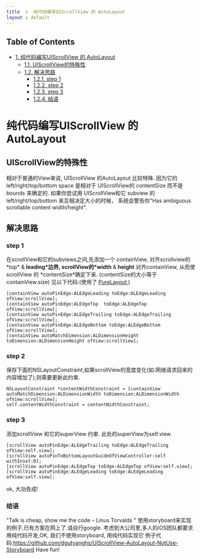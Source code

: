 ```yaml
---
title  :  纯代码编写UIScrollView 的 AutoLayout
layout : default
---
```


<div id="table-of-contents">
<h2>Table of Contents</h2>
<div id="text-table-of-contents">
<ul>
<li><a href="#org5d749ac">1. 纯代码编写UIScrollView 的 AutoLayout</a>
<ul>
<li><a href="#orgd13ee8f">1.1. UIScrollView的特殊性</a></li>
<li><a href="#org174a5b9">1.2. 解决思路</a>
<ul>
<li><a href="#orgba59037">1.2.1. step 1</a></li>
<li><a href="#orgd020f40">1.2.2. step 2</a></li>
<li><a href="#org3085e1c">1.2.3. step 3</a></li>
<li><a href="#orgb271374">1.2.4. 结语</a></li>
</ul>
</li>
</ul>
</li>
</ul>
</div>
</div>


<a id="org5d749ac"></a>

# 纯代码编写UIScrollView 的 AutoLayout


<a id="orgd13ee8f"></a>

## UIScrollView的特殊性

   相对于普通的View来说, UIScrollView 的AutoLayout 比较特殊.
因为它的 left/right/top/bottom space 是相对于 UIScrollView的 contentSize 而不是 bounds 来确定的.
如果你尝试用 UIScrollView和它 subview 的left/right/top/bottom 来互相决定大小的时候，
系统会警告你"Has ambiguous scrollable content width/height".


<a id="org174a5b9"></a>

## 解决思路


<a id="orgba59037"></a>

### step 1

  在scrollView和它的subviews之间,先添加一个 containView,
对齐scrollview的\*top\* & **leading\*边界,
 scrollView的\*width** & **height** 对齐containView,
从而使scrollView 的 \*contentSize\*确定下来. (contentSize的大小等于containView.size)
见以下代码:(使用了 [PureLayout ](https://github.com/purelayout) )

    [containView autoPinEdge:ALEdgeLeading toEdge:ALEdgeLeading ofView:scrollView];
    [containView autoPinEdge:ALEdgeTop  toEdge:ALEdgeTop  ofView:scrollView];
    [containView autoPinEdge:ALEdgeTrailing toEdge:ALEdgeTrailing ofView:scrollView];
    [containView autoPinEdge:ALEdgeBottom toEdge:ALEdgeBottom ofView:scrollView];
    [containView autoMatchDimension:ALDimensionHeight toDimension:ALDimensionHeight ofView:scrollView];


<a id="orgd020f40"></a>

### step 2

保存下面的NSLayoutConstraint,如果scrollView的宽度变化(如:网络请求回来的内容增加了),则需要更新此约束.

    NSLayoutConstraint *contentWidthConstraint = [containView autoMatchDimension:ALDimensionWidth toDimension:ALDimensionWidth ofView:scrollView];
    self.contentWidthConstraint = contentWidthConstraint;


<a id="org3085e1c"></a>

### step 3

添加scrollView 和它的superView 约束. 此处的superView为self.view

    [scrollView autoPinEdge:ALEdgeTrailing toEdge:ALEdgeTrailing ofView:self.view];
    [scrollView autoPinToBottomLayoutGuideOfViewController:self withInset:0];
    [scrollView autoPinEdge:ALEdgeTop toEdge:ALEdgeTop ofView:self.view];
    [scrollView autoPinEdge:ALEdgeLeading toEdge:ALEdgeLeading ofView:self.view];

ok, 大功告成!


<a id="orgb271374"></a>

### 结语

"Talk is cheap, show me the code  &#x2013; Linus Torvalds "
使用storyboard来实现的例子,已有方案在网上了.请自行google.
考虑到大公司里,多人的iOS团队都要求用纯代码开发,OK, 我们不使用storyboard, 用纯代码实现它
例子代码:<https://github.com/dgutyanghs/UIScrollView-AutoLayout-NotUse-Storyboard>
Have fun!

